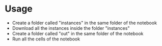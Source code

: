 # Usage
- Create a folder called "instances" in the same folder of the notebook
- Download all the instances inside the folder "instances"
- Create a folder called "out" in the same folder of the notebook
- Run all the cells of the notebook
